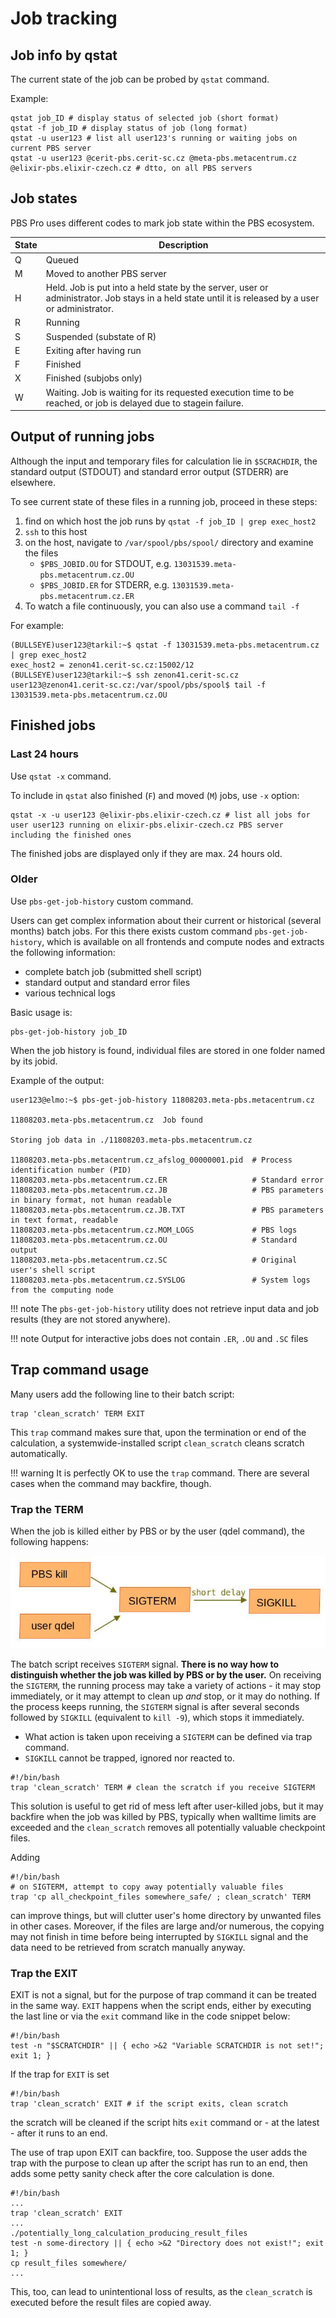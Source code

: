 # Job tracking

## Job info by qstat 

The current state of the job can be probed by `qstat` command.

Example:

    qstat job_ID # display status of selected job (short format)
    qstat -f job_ID # display status of job (long format)
    qstat -u user123 # list all user123's running or waiting jobs on current PBS server 
    qstat -u user123 @cerit-pbs.cerit-sc.cz @meta-pbs.metacentrum.cz @elixir-pbs.elixir-czech.cz # dtto, on all PBS servers

## Job states

PBS Pro uses different codes to mark job state within the PBS ecosystem. 

| State | Description |
|-------|-------------|
| Q | Queued |
| M | Moved to another PBS server |
| H | Held. Job is put into a held state by the server, user or administrator. Job stays in a held state until it is released by a user or administrator.|
| R | Running |
| S | Suspended (substate of R) |
| E | Exiting after having run |
| F | Finished |
| X | Finished (subjobs only) |
| W | Waiting. Job is waiting for its requested execution time to be reached, or job is delayed due to stagein failure. |

## Output of running jobs

Although the input and temporary files for calculation lie in `$SCRACHDIR`, the standard output (STDOUT) and standard error output (STDERR) are elsewhere. 

To see current state of these files in a running job, proceed in these steps:

1. find on which host the job runs by `qstat -f job_ID | grep exec_host2`
2. `ssh` to this host
3. on the host, navigate to `/var/spool/pbs/spool/` directory and examine the files
    - `$PBS_JOBID.OU` for STDOUT, e.g. `13031539.meta-pbs.metacentrum.cz.OU`
    - `$PBS_JOBID.ER` for STDERR, e.g. `13031539.meta-pbs.metacentrum.cz.ER`
4. To watch a file continuously, you can also use a command `tail -f`

For example:

    (BULLSEYE)user123@tarkil:~$ qstat -f 13031539.meta-pbs.metacentrum.cz | grep exec_host2
    exec_host2 = zenon41.cerit-sc.cz:15002/12
    (BULLSEYE)user123@tarkil:~$ ssh zenon41.cerit-sc.cz
    user123@zenon41.cerit-sc.cz:/var/spool/pbs/spool$ tail -f 13031539.meta-pbs.metacentrum.cz.OU 
 
## Finished jobs

### Last 24 hours

Use `qstat -x` command.

To include in `qstat` also finished (`F`) and moved (`M`) jobs, use `-x` option:

    qstat -x -u user123 @elixir-pbs.elixir-czech.cz # list all jobs for user user123 running on elixir-pbs.elixir-czech.cz PBS server including the finished ones

The finished jobs are displayed only if they are max. 24 hours old.

### Older

Use `pbs-get-job-history` custom command.

Users can get complex information about their current or historical (several months) batch jobs. For this there exists custom command `pbs-get-job-history`, which is available on all frontends and compute nodes and extracts the following information:

- complete batch job (submitted shell script)
- standard output and standard error files
- various technical logs

Basic usage is:

    pbs-get-job-history job_ID

When the job history is found, individual files are stored in one folder named by its jobid.

Example of the output:

    user123@elmo:~$ pbs-get-job-history 11808203.meta-pbs.metacentrum.cz
    
    11808203.meta-pbs.metacentrum.cz  Job found
    
    Storing job data in ./11808203.meta-pbs.metacentrum.cz
    
    11808203.meta-pbs.metacentrum.cz_afslog_00000001.pid  # Process identification number (PID)
    11808203.meta-pbs.metacentrum.cz.ER                   # Standard error
    11808203.meta-pbs.metacentrum.cz.JB                   # PBS parameters in binary format, not human readable
    11808203.meta-pbs.metacentrum.cz.JB.TXT               # PBS parameters in text format, readable
    11808203.meta-pbs.metacentrum.cz.MOM_LOGS             # PBS logs
    11808203.meta-pbs.metacentrum.cz.OU                   # Standard output
    11808203.meta-pbs.metacentrum.cz.SC                   # Original user's shell script
    11808203.meta-pbs.metacentrum.cz.SYSLOG               # System logs from the computing node

!!! note
    The `pbs-get-job-history` utility does not retrieve input data and job results (they are not stored anywhere).

!!! note
    Output for interactive jobs does not contain `.ER`, `.OU` and `.SC` files

<!--
## Job exit codes

!!! todo
    Sem tabulku exit kodu, kde a jak je zjistit a co znamenaji 

-->

## Trap command usage

Many users add the following line to their batch script:

    trap 'clean_scratch' TERM EXIT

This `trap` command makes sure that, upon the termination or end of the calculation, a systemwide-installed script `clean_scratch` cleans scratch automatically.

!!! warning
    It is perfectly OK to use the `trap` command. There are several cases when the command may backfire, though.

### Trap the TERM

When the job is killed either by PBS or by the user (qdel command), the following happens:

![pic](trap-command-scheme.jpg)

The batch script receives `SIGTERM` signal. **There is no way how to distinguish whether the job was killed by PBS or by the user.** On receiving the `SIGTERM`, the running process may take a variety of actions - it may stop immediately, or it may attempt to clean up *and* stop, or it may do nothing. If the process keeps running, the `SIGTERM` signal is after several seconds followed by `SIGKILL` (equivalent to `kill -9`), which stops it immediately.

- What action is taken upon receiving a `SIGTERM` can be defined via trap command. 
- `SIGKILL` cannot be trapped, ignored nor reacted to.

```
#!/bin/bash
trap 'clean_scratch' TERM # clean the scratch if you receive SIGTERM
```

This solution is useful to get rid of mess left after user-killed jobs, but it may backfire when the job was killed by PBS, typically when walltime limits are exceeded and the `clean_scratch` removes all potentially valuable checkpoint files.

Adding

```
#!/bin/bash
# on SIGTERM, attempt to copy away potentially valuable files
trap 'cp all_checkpoint_files somewhere_safe/ ; clean_scratch' TERM  
```

can improve things, but will clutter user's home directory by unwanted files in other cases. Moreover, if the files are large and/or numerous, the copying may not finish in time before being interrupted by `SIGKILL` signal and the data need to be retrieved from scratch manually anyway.

### Trap the EXIT

EXIT is not a signal, but for the purpose of trap command it can be treated in the same way. `EXIT` happens when the script ends, either by executing the last line or via the `exit` command like in the code snippet below:

```
#!/bin/bash
test -n "$SCRATCHDIR" || { echo >&2 "Variable SCRATCHDIR is not set!"; exit 1; }
```

If the trap for `EXIT` is set

```
#!/bin/bash
trap 'clean_scratch' EXIT # if the script exits, clean scratch
```

the scratch will be cleaned if the script hits `exit` command or - at the latest - after it runs to an end.

The use of trap upon EXIT can backfire, too. Suppose the user adds the trap with the purpose to clean up after the script has run to an end, then adds some petty sanity check after the core calculation is done.

```
#!/bin/bash
...
trap 'clean_scratch' EXIT
...
./potentially_long_calculation_producing_result_files
test -n some-directory || { echo >&2 "Directory does not exist!"; exit 1; }
cp result_files somewhere/
...
```

This, too, can lead to unintentional loss of results, as the `clean_scratch` is executed before the result files are copied away. 

